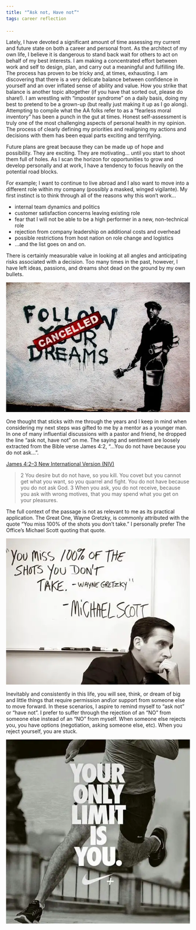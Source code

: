 ```yaml
---
title: "“Ask not, Have not”"
tags: career reflection 

---
```


Lately, I have devoted a significant amount of time assessing my current and future state on both a career and personal front. As the architect of my own life, I believe it is dangerous to stand back wait for others to act on behalf of my best interests. I am making a concentrated effort between work and self to design, plan, and carry out a meaningful and fulfilling life. The process has proven to be tricky and, at times, exhausting. I am discovering that there is a very delicate balance between confidence in yourself and an over inflated sense of ability and value. How you strike that balance is another topic altogether (if you have that sorted out, please do share!). I am wrestling with “imposter syndrome” on a daily basis, doing my best to pretend to be a grown-up (but really just making it up as I go along). Attempting to compile what the AA folks refer to as a “fearless moral inventory” has been a punch in the gut at times. Honest self-assessment is truly one of the most challenging aspects of personal health in my opinion. The process of clearly defining my priorities and realigning my actions and decisions with them has been equal parts exciting and terrifying.

Future plans are great because they can be made up of hope and possibility. They are exciting. They are motivating… until you start to shoot them full of holes. As I scan the horizon for opportunities to grow and develop personally and at work, I have a tendency to focus heavily on the potential road blocks.

For example; I want to continue to live abroad and I also want to move into a different role within my company (possibly a masked, winged vigilante). My first instinct is to think through all of the reasons why this won’t work…

* internal team dynamics and politics
* customer satisfaction concerns leaving existing role
* fear that I will not be able to be a high performer in a new, non-technical role
* rejection from company leadership on additional costs and overhead
* possible restrictions from host nation on role change and logistics
* …and the list goes on and on.

There is certainly measurable value in looking at all angles and anticipating risks associated with a decision. Too many times in the past, however, I have left ideas, passions, and dreams shot dead on the ground by my own bullets.

!["CANCELLED: Following your dreams"](/assets/images/cancelled.png)

One thought that sticks with me through the years and I keep in mind when considering my next steps was gifted to me by a mentor as a younger man. In one of many influential discussions with a pastor and friend, he dropped the line “ask not, have not” on me. The saying and sentiment are loosely extracted from the Bible verse James 4:2, “…You do not have because you do not ask…”.

[James 4:2–3 New International Version (NIV)](https://www.biblegateway.com/passage/?search=James%204:2-3)

> 2 You desire but do not have, so you kill. You covet but you cannot get what you want, so you quarrel and fight. You do not have because you do not ask God. 3 When you ask, you do not receive, because you ask with wrong motives, that you may spend what you get on your pleasures.

The full context of the passage is not as relevant to me as its practical application. The Great One, Wayne Gretzky, is commonly attributed with the quote “You miss 100% of the shots you don’t take.” I personally prefer The Office’s Michael Scott quoting that quote.

!["You miss 100% of the shots you don’t take."](/assets/images/michael_scott.png)

Inevitably and consistently in this life, you will see, think, or dream of big and little things that require permission and\or support from someone else to move forward. In these scenarios, I aspire to remind myself to “ask not” or “have not”. I prefer to suffer through the rejection of an “NO” from someone else instead of an “NO” from myself. When someone else rejects you, you have options (negotiation, asking someone else, etc). When you reject yourself, you are stuck.

!["Your only limit is you."](/assets/images/your_limit.png)
